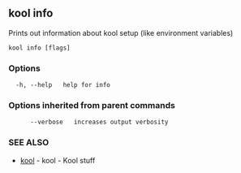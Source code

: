 ## kool info

Prints out information about kool setup (like environment variables)

```
kool info [flags]
```

### Options

```
  -h, --help   help for info
```

### Options inherited from parent commands

```
      --verbose   increases output verbosity
```

### SEE ALSO

* [kool](kool.md)	 - kool - Kool stuff

